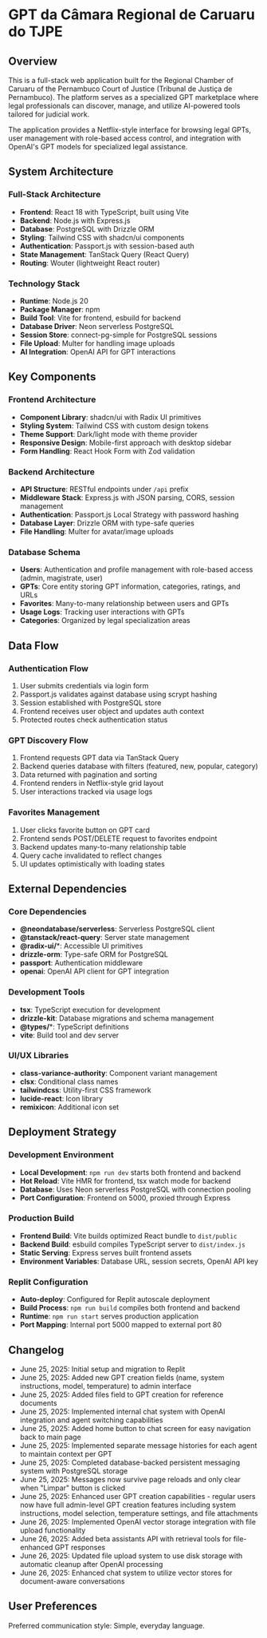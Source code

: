 # GPT da Câmara Regional de Caruaru do TJPE

## Overview

This is a full-stack web application built for the Regional Chamber of Caruaru of the Pernambuco Court of Justice (Tribunal de Justiça de Pernambuco). The platform serves as a specialized GPT marketplace where legal professionals can discover, manage, and utilize AI-powered tools tailored for judicial work.

The application provides a Netflix-style interface for browsing legal GPTs, user management with role-based access control, and integration with OpenAI's GPT models for specialized legal assistance.

## System Architecture

### Full-Stack Architecture
- **Frontend**: React 18 with TypeScript, built using Vite
- **Backend**: Node.js with Express.js 
- **Database**: PostgreSQL with Drizzle ORM
- **Styling**: Tailwind CSS with shadcn/ui components
- **Authentication**: Passport.js with session-based auth
- **State Management**: TanStack Query (React Query)
- **Routing**: Wouter (lightweight React router)

### Technology Stack
- **Runtime**: Node.js 20
- **Package Manager**: npm
- **Build Tool**: Vite for frontend, esbuild for backend
- **Database Driver**: Neon serverless PostgreSQL
- **Session Store**: connect-pg-simple for PostgreSQL sessions
- **File Upload**: Multer for handling image uploads
- **AI Integration**: OpenAI API for GPT interactions

## Key Components

### Frontend Architecture
- **Component Library**: shadcn/ui with Radix UI primitives
- **Styling System**: Tailwind CSS with custom design tokens
- **Theme Support**: Dark/light mode with theme provider
- **Responsive Design**: Mobile-first approach with desktop sidebar
- **Form Handling**: React Hook Form with Zod validation

### Backend Architecture
- **API Structure**: RESTful endpoints under `/api` prefix
- **Middleware Stack**: Express.js with JSON parsing, CORS, session management
- **Authentication**: Passport.js Local Strategy with password hashing
- **Database Layer**: Drizzle ORM with type-safe queries
- **File Handling**: Multer for avatar/image uploads

### Database Schema
- **Users**: Authentication and profile management with role-based access (admin, magistrate, user)
- **GPTs**: Core entity storing GPT information, categories, ratings, and URLs
- **Favorites**: Many-to-many relationship between users and GPTs
- **Usage Logs**: Tracking user interactions with GPTs
- **Categories**: Organized by legal specialization areas

## Data Flow

### Authentication Flow
1. User submits credentials via login form
2. Passport.js validates against database using scrypt hashing
3. Session established with PostgreSQL store
4. Frontend receives user object and updates auth context
5. Protected routes check authentication status

### GPT Discovery Flow
1. Frontend requests GPT data via TanStack Query
2. Backend queries database with filters (featured, new, popular, category)
3. Data returned with pagination and sorting
4. Frontend renders in Netflix-style grid layout
5. User interactions tracked via usage logs

### Favorites Management
1. User clicks favorite button on GPT card
2. Frontend sends POST/DELETE request to favorites endpoint
3. Backend updates many-to-many relationship table
4. Query cache invalidated to reflect changes
5. UI updates optimistically with loading states

## External Dependencies

### Core Dependencies
- **@neondatabase/serverless**: Serverless PostgreSQL client
- **@tanstack/react-query**: Server state management
- **@radix-ui/***: Accessible UI primitives
- **drizzle-orm**: Type-safe ORM for PostgreSQL
- **passport**: Authentication middleware
- **openai**: OpenAI API client for GPT integration

### Development Tools
- **tsx**: TypeScript execution for development
- **drizzle-kit**: Database migrations and schema management
- **@types/***: TypeScript definitions
- **vite**: Build tool and dev server

### UI/UX Libraries
- **class-variance-authority**: Component variant management
- **clsx**: Conditional class names
- **tailwindcss**: Utility-first CSS framework
- **lucide-react**: Icon library
- **remixicon**: Additional icon set

## Deployment Strategy

### Development Environment
- **Local Development**: `npm run dev` starts both frontend and backend
- **Hot Reload**: Vite HMR for frontend, tsx watch mode for backend
- **Database**: Uses Neon serverless PostgreSQL with connection pooling
- **Port Configuration**: Frontend on 5000, proxied through Express

### Production Build
- **Frontend Build**: Vite builds optimized React bundle to `dist/public`
- **Backend Build**: esbuild compiles TypeScript server to `dist/index.js`
- **Static Serving**: Express serves built frontend assets
- **Environment Variables**: Database URL, session secrets, OpenAI API key

### Replit Configuration
- **Auto-deploy**: Configured for Replit autoscale deployment
- **Build Process**: `npm run build` compiles both frontend and backend
- **Runtime**: `npm run start` serves production application
- **Port Mapping**: Internal port 5000 mapped to external port 80

## Changelog
- June 25, 2025: Initial setup and migration to Replit
- June 25, 2025: Added new GPT creation fields (name, system instructions, model, temperature) to admin interface
- June 25, 2025: Added files field to GPT creation for reference documents
- June 25, 2025: Implemented internal chat system with OpenAI integration and agent switching capabilities
- June 25, 2025: Added home button to chat screen for easy navigation back to main page
- June 25, 2025: Implemented separate message histories for each agent to maintain context per GPT
- June 25, 2025: Completed database-backed persistent messaging system with PostgreSQL storage
- June 25, 2025: Messages now survive page reloads and only clear when "Limpar" button is clicked
- June 25, 2025: Enhanced user GPT creation capabilities - regular users now have full admin-level GPT creation features including system instructions, model selection, temperature settings, and file attachments
- June 26, 2025: Implemented OpenAI vector storage integration with file upload functionality
- June 26, 2025: Added beta assistants API with retrieval tools for file-enhanced GPT responses
- June 26, 2025: Updated file upload system to use disk storage with automatic cleanup after OpenAI processing
- June 26, 2025: Enhanced chat system to utilize vector stores for document-aware conversations

## User Preferences

Preferred communication style: Simple, everyday language.